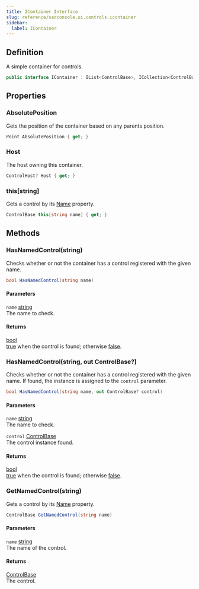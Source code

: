 ```yaml
---
title: IContainer Interface
slug: reference/sadconsole.ui.controls.icontainer
sidebar:
  label: IContainer
---
```

## Definition

A simple container for controls.

```csharp title="C#"
public interface IContainer : IList<ControlBase>, ICollection<ControlBase>, IEnumerable<ControlBase>, IEnumerable
```


## Properties

### AbsolutePosition

Gets the position of the container based on any parents position.

```csharp title="C#"
Point AbsolutePosition { get; }
```

### Host

The host owning this container.

```csharp title="C#"
ControlHost? Host { get; }
```

### this[string]

Gets a control by its [Name](../sadconsole.ui.controls.controlbase/#name/) property.

```csharp title="C#"
ControlBase this[string name] { get; }
```

## Methods

### HasNamedControl(string)

Checks whether or not the container has a control registered with the given name.

```csharp title="C#"
bool HasNamedControl(string name)
```

#### Parameters

`name` [string](https://learn.microsoft.com/dotnet/api/system.string/)  
The name to check.

#### Returns

[bool](https://learn.microsoft.com/dotnet/api/system.boolean/)  
<a href="https://learn.microsoft.com/dotnet/csharp/language-reference/builtin-types/bool">true</a> when the control is found; otherwise <a href="https://learn.microsoft.com/dotnet/csharp/language-reference/builtin-types/bool">false</a>.

### HasNamedControl(string, out ControlBase?)

Checks whether or not the container has a control registered with the given name. If found, the instance is assigned to the `control` parameter.

```csharp title="C#"
bool HasNamedControl(string name, out ControlBase? control)
```

#### Parameters

`name` [string](https://learn.microsoft.com/dotnet/api/system.string/)  
The name to check.

`control` [ControlBase](../sadconsole.ui.controls.controlbase/)  
The control instance found.

#### Returns

[bool](https://learn.microsoft.com/dotnet/api/system.boolean/)  
<a href="https://learn.microsoft.com/dotnet/csharp/language-reference/builtin-types/bool">true</a> when the control is found; otherwise <a href="https://learn.microsoft.com/dotnet/csharp/language-reference/builtin-types/bool">false</a>.

### GetNamedControl(string)

Gets a control by its [Name](../sadconsole.ui.controls.controlbase/#name/) property.

```csharp title="C#"
ControlBase GetNamedControl(string name)
```

#### Parameters

`name` [string](https://learn.microsoft.com/dotnet/api/system.string/)  
The name of the control.

#### Returns

[ControlBase](../sadconsole.ui.controls.controlbase/)  
The control.